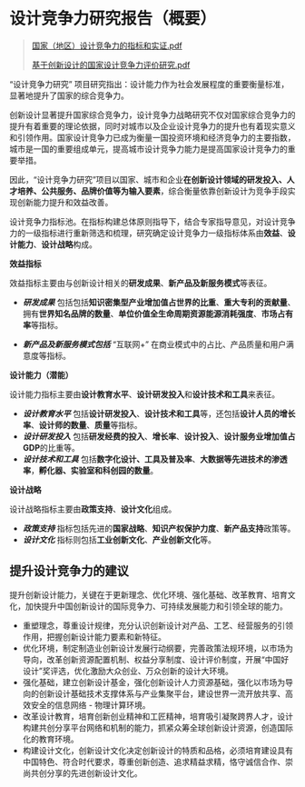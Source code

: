 # 设计竞争力研究报告（概要）

> [国家（地区）设计竞争力的指标和实证.pdf](/api/file/pdf/国家（地区）设计竞争力的指标和实证.pdf)
>
> [基于创新设计的国家设计竞争力评价研究.pdf](/api/file/pdf/基于创新设计的国家设计竞争力评价研究.pdf)



“设计竞争力研究” 项目研究指出：设计能力作为社会发展程度的重要衡量标准，显著地提升了国家的综合竞争力。



创新设计显著提升国家综合竞争力，设计竞争力战略研究不仅对国家综合竞争力的提升有着重要的理论依据，同时对城市以及企业设计竞争力的提升也有着现实意义和引领作用。国家设计竞争力已成为衡量一国投资环境和经济竞争力的主要指数，城市是一国的重要组成单元，提高城市设计竞争力能力是提高国家设计竞争力的重要举措。

因此，“设计竞争力研究”项目以国家、城市和企业**在创新设计领域的研发投入、人才培养、公共服务、品牌价值等为输入要素**，综合衡量依靠创新设计为竞争手段实现创新能力提升和效益改善。



设计竞争力指标池。在指标构建总体原则指导下，结合专家指导意见，对设计竞争力的一级指标进行重新筛选和梳理，研究确定设计竞争力一级指标体系由**效益**、**设计能力**、**设计战略**构成。



**效益指标**

效益指标主要由与创新设计相关的**研发成果**、**新产品及新服务模式**等表征。

- ***研发成果*** 包括包括**知识密集型产业增加值占世界的比重**、**重大专利的贡献量**、拥有**世界知名品牌的数量**、**单位价值全生命周期资源能源消耗强度**、**市场占有率**等指标。

- ***新产品及新服务模式包括*** “互联网+” 在商业模式中的占比、产品质量和用户满意度等指标。



**设计能力（潜能）**

设计能力指标主要由**设计教育水平**、**设计研发投入**和**设计技术和工具**来表征。

- ***设计教育水平*** 包括**设计研发投入**、**设计技术和工具**等，还包括**设计人员的增长率**、**设计师的数量**、**质量**等指标。
- ***设计研发投入*** 包括**研发经费的投入**、**增长率**、**设计投入**、**设计服务业增加值占GDP**的比重等。
- ***设计技术和工具*** 包括**数字化设计、工具及普及率**、**大数据等先进技术的渗透率**，**孵化器、实验室和科创园的数量**。



**设计战略**

设计战略指标主要由**政策支持**、**设计文化**组成。

- ***政策支持*** 指标包括先进的**国家战略**、**知识产权保护力度**、**新产品支持**政策等。
- ***设计文化*** 指标则包括**工业创新文化**、**产业创新文化**等。



## 提升设计竞争力的建议

提升创新设计能力，关键在于更新理念、优化环境、强化基础、改革教育、培育文化，加快提升中国创新设计的国际竞争力、可持续发展能力和引领全球的能力。

- 重塑理念，尊重设计规律，充分认识创新设计对产品、工艺、经营服务的引领作用，把握创新设计能力要素和新特征。
- 优化环境，制定制造业创新设计发展行动纲要，完善政策法规环境，以市场为导向，改革创新资源配置机制、权益分享制度、设计评价制度，开展“中国好设计”奖评选，优化激励大众创业、万众创新的设计大环境。
- 强化基础，建立创新设计基金，强化创新设计人力资源基础，强化以市场为导向的创新设计基础技术支撑体系与产业集聚平台，建设世界一流开放共享、高效安全的信息网络  - 物理计算环境。
- 改革设计教育，培育创新创业精神和工匠精神，培育吸引凝聚跨界人才，设计构建共创分享平台网络和机制的能力，抓紧众筹全球创新设计资源，创造国际化的教育环境。
- 构建设计文化，创新设计文化决定创新设计的特质和品格，必须培育建设具有中国特色、符合时代要求，尊重创新创造、追求精益求精，恪守诚信合作、崇尚共创分享的先进创新设计文化。
